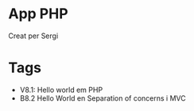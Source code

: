 # App PHP

Creat per Sergi

# Tags

- V8.1: Hello world em PHP
- B8.2 Hello World en Separation of concerns i MVC